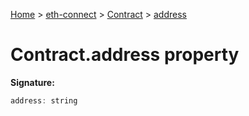 [Home](./index) &gt; [eth-connect](./eth-connect.md) &gt; [Contract](./eth-connect.contract.md) &gt; [address](./eth-connect.contract.address.md)

# Contract.address property


**Signature:**
```javascript
address: string
```
